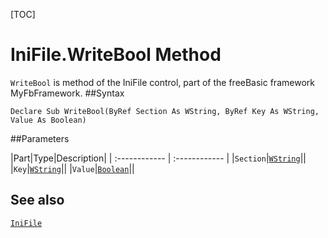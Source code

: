 [TOC]
# IniFile.WriteBool Method

`WriteBool` is method of the IniFile control, part of the freeBasic framework MyFbFramework.
##Syntax
```freeBasic
Declare Sub WriteBool(ByRef Section As WString, ByRef Key As WString, Value As Boolean)
```

##Parameters

|Part|Type|Description|
| :------------ | :------------ |
|`Section`|[`WString`]("https://www.freebasic.net/wiki/KeyPgWString")||
|`Key`|[`WString`]("https://www.freebasic.net/wiki/KeyPgWString")||
|`Value`|[`Boolean`]("https://www.freebasic.net/wiki/KeyPgBoolean")||
## See also
[`IniFile`](IniFile.md)
